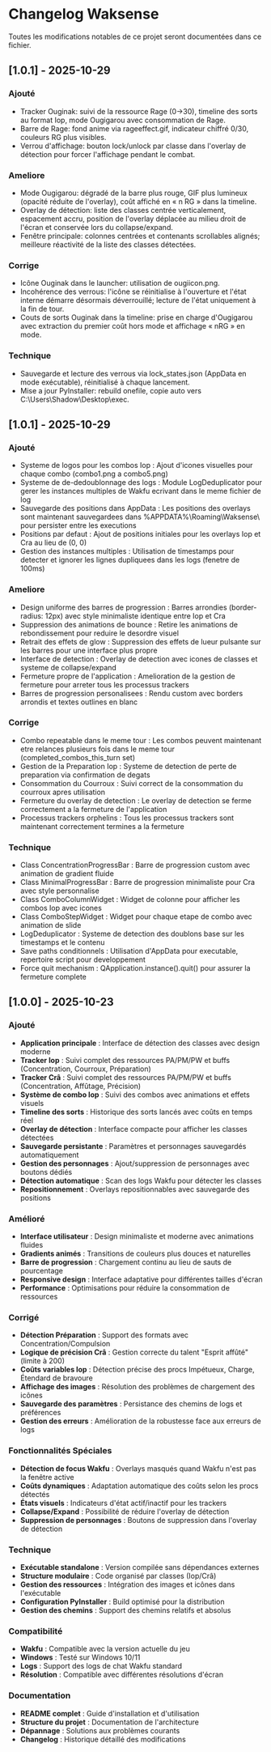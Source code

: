 # Changelog Waksense

Toutes les modifications notables de ce projet seront documentées dans ce fichier.

## [1.0.1] - 2025-10-29

### Ajouté
- Tracker Ouginak: suivi de la ressource Rage (0→30), timeline des sorts au format Iop, mode Ougigarou avec consommation de Rage.
- Barre de Rage: fond anime via rageeffect.gif, indicateur chiffré 0/30, couleurs RG plus visibles.
- Verrou d'affichage: bouton lock/unlock par classe dans l'overlay de détection pour forcer l'affichage pendant le combat.

### Ameliore
- Mode Ougigarou: dégradé de la barre plus rouge, GIF plus lumineux (opacité réduite de l'overlay), coût affiché en « n RG » dans la timeline.
- Overlay de détection: liste des classes centrée verticalement, espacement accru, position de l'overlay déplacée au milieu droit de l'écran et conservée lors du collapse/expand.
- Fenêtre principale: colonnes centrées et contenants scrollables alignés; meilleure réactivité de la liste des classes détectées.

### Corrige
- Icône Ouginak dans le launcher: utilisation de ougiicon.png.
- Incohérence des verrous: l'icône se réinitialise à l'ouverture et l'état interne démarre désormais déverrouillé; lecture de l'état uniquement à la fin de tour.
- Couts de sorts Ouginak dans la timeline: prise en charge d'Ougigarou avec extraction du premier coût hors mode et affichage « nRG » en mode.

### Technique
- Sauvegarde et lecture des verrous via lock_states.json (AppData en mode exécutable), réinitialisé à chaque lancement.
- Mise a jour PyInstaller: rebuild onefile, copie auto vers C:\Users\Shadow\Desktop\exec.

## [1.0.1] - 2025-10-29

### Ajouté
- Systeme de logos pour les combos Iop : Ajout d'icones visuelles pour chaque combo (combo1.png a combo5.png)
- Systeme de de-dedoublonnage des logs : Module LogDeduplicator pour gerer les instances multiples de Wakfu ecrivant dans le meme fichier de log
- Sauvegarde des positions dans AppData : Les positions des overlays sont maintenant sauvegardees dans %APPDATA%\Roaming\Waksense\ pour persister entre les executions
- Positions par defaut : Ajout de positions initiales pour les overlays Iop et Cra au lieu de (0, 0)
- Gestion des instances multiples : Utilisation de timestamps pour detecter et ignorer les lignes dupliquees dans les logs (fenetre de 100ms)

### Ameliore
- Design uniforme des barres de progression : Barres arrondies (border-radius: 12px) avec style minimaliste identique entre Iop et Cra
- Suppression des animations de bounce : Retire les animations de rebondissement pour reduire le desordre visuel
- Retrait des effets de glow : Suppression des effets de lueur pulsante sur les barres pour une interface plus propre
- Interface de detection : Overlay de detection avec icones de classes et systeme de collapse/expand
- Fermeture propre de l'application : Amelioration de la gestion de fermeture pour arreter tous les processus trackers
- Barres de progression personalisees : Rendu custom avec borders arrondis et textes outlines en blanc

### Corrige
- Combo repeatable dans le meme tour : Les combos peuvent maintenant etre relances plusieurs fois dans le meme tour (completed_combos_this_turn set)
- Gestion de la Preparation Iop : Systeme de detection de perte de preparation via confirmation de degats
- Consommation du Courroux : Suivi correct de la consommation du courroux apres utilisation
- Fermeture du overlay de detection : Le overlay de detection se ferme correctement a la fermeture de l'application
- Processus trackers orphelins : Tous les processus trackers sont maintenant correctement termines a la fermeture

### Technique
- Class ConcentrationProgressBar : Barre de progression custom avec animation de gradient fluide
- Class MinimalProgressBar : Barre de progression minimaliste pour Cra avec style personnalise
- Class ComboColumnWidget : Widget de colonne pour afficher les combos Iop avec icones
- Class ComboStepWidget : Widget pour chaque etape de combo avec animation de slide
- LogDeduplicator : Systeme de detection des doublons base sur les timestamps et le contenu
- Save paths conditionnels : Utilisation d'AppData pour executable, repertoire script pour developpement
- Force quit mechanism : QApplication.instance().quit() pour assurer la fermeture complete

## [1.0.0] - 2025-10-23

###  Ajouté
- **Application principale** : Interface de détection des classes avec design moderne
- **Tracker Iop** : Suivi complet des ressources PA/PM/PW et buffs (Concentration, Courroux, Préparation)
- **Tracker Crâ** : Suivi complet des ressources PA/PM/PW et buffs (Concentration, Affûtage, Précision)
- **Système de combo Iop** : Suivi des combos avec animations et effets visuels
- **Timeline des sorts** : Historique des sorts lancés avec coûts en temps réel
- **Overlay de détection** : Interface compacte pour afficher les classes détectées
- **Sauvegarde persistante** : Paramètres et personnages sauvegardés automatiquement
- **Gestion des personnages** : Ajout/suppression de personnages avec boutons dédiés
- **Détection automatique** : Scan des logs Wakfu pour détecter les classes
- **Repositionnement** : Overlays repositionnables avec sauvegarde des positions

###  Amélioré
- **Interface utilisateur** : Design minimaliste et moderne avec animations fluides
- **Gradients animés** : Transitions de couleurs plus douces et naturelles
- **Barre de progression** : Chargement continu au lieu de sauts de pourcentage
- **Responsive design** : Interface adaptative pour différentes tailles d'écran
- **Performance** : Optimisations pour réduire la consommation de ressources

###  Corrigé
- **Détection Préparation** : Support des formats avec Concentration/Compulsion
- **Logique de précision Crâ** : Gestion correcte du talent "Esprit affûté" (limite à 200)
- **Coûts variables Iop** : Détection précise des procs Impétueux, Charge, Étendard de bravoure
- **Affichage des images** : Résolution des problèmes de chargement des icônes
- **Sauvegarde des paramètres** : Persistance des chemins de logs et préférences
- **Gestion des erreurs** : Amélioration de la robustesse face aux erreurs de logs

###  Fonctionnalités Spéciales
- **Détection de focus Wakfu** : Overlays masqués quand Wakfu n'est pas la fenêtre active
- **Coûts dynamiques** : Adaptation automatique des coûts selon les procs détectés
- **États visuels** : Indicateurs d'état actif/inactif pour les trackers
- **Collapse/Expand** : Possibilité de réduire l'overlay de détection
- **Suppression de personnages** : Boutons de suppression dans l'overlay de détection

###  Technique
- **Exécutable standalone** : Version compilée sans dépendances externes
- **Structure modulaire** : Code organisé par classes (Iop/Crâ)
- **Gestion des ressources** : Intégration des images et icônes dans l'exécutable
- **Configuration PyInstaller** : Build optimisé pour la distribution
- **Gestion des chemins** : Support des chemins relatifs et absolus

###  Compatibilité
- **Wakfu** : Compatible avec la version actuelle du jeu
- **Windows** : Testé sur Windows 10/11
- **Logs** : Support des logs de chat Wakfu standard
- **Résolution** : Compatible avec différentes résolutions d'écran

###  Documentation
- **README complet** : Guide d'installation et d'utilisation
- **Structure du projet** : Documentation de l'architecture
- **Dépannage** : Solutions aux problèmes courants
- **Changelog** : Historique détaillé des modifications
